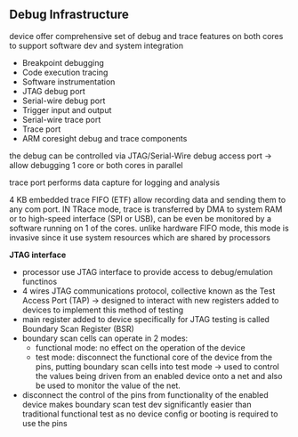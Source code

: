## Debug Infrastructure

device offer comprehensive set of debug and trace features on both cores to support software dev and system integration
- Breakpoint debugging
- Code execution tracing
- Software instrumentation
- JTAG debug port
- Serial-wire debug port
- Trigger input and output
- Serial-wire trace port
- Trace port
- ARM coresight debug and trace components

the debug can be controlled via JTAG/Serial-Wire debug access port -> allow debugging 1 core or both cores in parallel

trace port performs data capture for logging and analysis

4 KB embedded trace FIFO (ETF) allow recording data and sending them to any com port. IN TRace mode, trace is transferred by DMA to system RAM or to high-speed interface (SPI or USB), can be even be monitored by a software running on 1 of the cores. unlike hardware FIFO mode, this mode is invasive since it use system resources which are shared by processors

**JTAG interface**
- processor use JTAG interface to provide access to debug/emulation functinos
- 4 wires JTAG communications protocol, collective known as the Test Access Port (TAP) -> designed to interact with new registers added to devices to implement this method of testing
- main register added to device specifically for JTAG testing is called Boundary Scan Register (BSR)
- boundary scan cells can operate in 2 modes: 
    - functional mode: no effect on the operation of the device
    - test mode: disconnect the functional core of the device from the pins, putting boundary scan cells into test mode -> used to control the values being driven from an enabled device onto a net and also be used to monitor the value of the net.
- disconnect the control of the pins from functionality of the enabled device makes boundary scan test dev significantly easier than traditional functional test as no device config or booting is required to use the pins